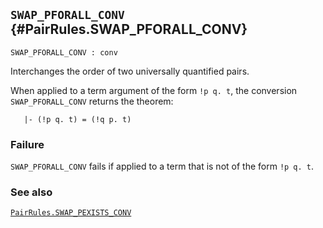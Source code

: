 ## `SWAP_PFORALL_CONV` {#PairRules.SWAP_PFORALL_CONV}


```
SWAP_PFORALL_CONV : conv
```



Interchanges the order of two universally quantified pairs.


When applied to a term argument of the form `!p q. t`, the conversion
`SWAP_PFORALL_CONV` returns the theorem:
    
       |- (!p q. t) = (!q p. t)
    



### Failure

`SWAP_PFORALL_CONV` fails if applied to a term that is not of the form
`!p q. t`.

### See also

[`PairRules.SWAP_PEXISTS_CONV`](#PairRules.SWAP_PEXISTS_CONV)

